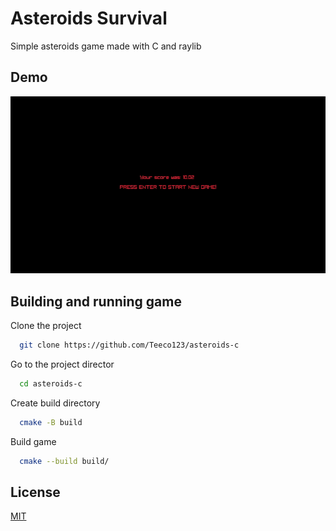 # Asteroids Survival

Simple asteroids game made with C and raylib

## Demo

![](https://github.com/Teeco123/asteroids-c/blob/main/demo.gif)

## Building and running game

Clone the project
```bash
  git clone https://github.com/Teeco123/asteroids-c
```

Go to the project director
```bash
  cd asteroids-c
```

Create build directory
```bash
  cmake -B build
```

Build game
```bash
  cmake --build build/
```

## License

[MIT](https://choosealicense.com/licenses/mit/)
